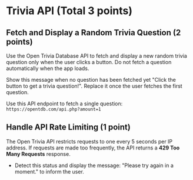 # Trivia API (Total 3 points)

## Fetch and Display a Random Trivia Question (2 points)
Use the Open Trivia Database API to fetch and display a new random trivia question only when the user clicks a button. Do not fetch a question automatically when the app loads.

Show this message when no question has been fetched yet "Click the button to get a trivia question!". Replace it once the user fetches the first question.

Use this API endpoint to fetch a single question:
`https://opentdb.com/api.php?amount=1`

## Handle API Rate Limiting (1 point)
The Open Trivia API restricts requests to one every 5 seconds per IP address. If requests are made too frequently, the API returns a **429 Too Many Requests** response.

- Detect this status and display the message: "Please try again in a moment." to inform the user.
